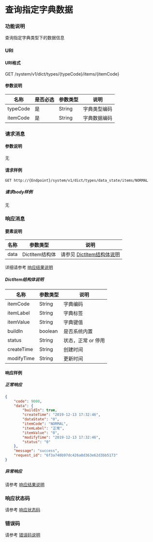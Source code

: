 # 查询指定字典数据

### 功能说明
查询指定字典类型下的数据信息

### URI
#### URI格式  
GET /system/v1/dict/types/{typeCode}/items/{itemCode}

#### 参数说明  
| 名称 | 是否必选 | 参数类型 | 说明 |
| --- | --- | --- | --- |
| typeCode | 是 | String | 字典类型编码 |
| itemCode | 是 | String | 字典数据编码 |

### 请求消息
#### 参数说明  
无

#### 请求样例  
```
GET http://{Endpoint}/system/v1/dict/types/data_state/items/NORMAL
```
##### 请求body样例
无

### 响应消息
#### 要素说明
| 名称 | 参数类型 | 说明 |
| --- | --- | --- |
| data | DictItem结构体 | 请参见 [DictItem结构体说明](#dictitem结构体说明) |

详细请参考 [响应结果说明](../../../common/response/result.md#要素说明)  

##### DictItem结构体说明
| 名称 | 参数类型 | 说明 |
| --- | --- | --- |
| itemCode | String | 字典编码 |
| itemLabel | String | 字典标签 |
| itemValue | String | 字典键值 |
| buildIn | boolean | 是否系统内置 |
| status | String | 状态，正常 or 停用 |
| createTime | String | 创建时间 |
| modifyTime | String | 更新时间 |

#### 响应样例
##### 正常响应
```json
{
	"code": 9000,
	"data": {
		"buildIn": true,
		"createTime": "2019-12-13 17:32:46",
		"dataState": "0",
		"itemCode": "NORMAL",
		"itemLabel": "正常",
		"itemValue": "0",
		"modifyTime": "2019-12-13 17:32:46",
		"status": "0"
	},
	"message": "success",
	"request_id": "6f3a740b97dc426a8d363e62d3bb5173"
}
```
##### 异常响应
请参考 [响应结果说明](../../../common/response/result.md#异常响应样例)

### 响应状态码
请参考 [响应状态码](../../../common/response/status.md)

### 错误码
请参考 [错误码说明](../../../common/errorCode/README.md)